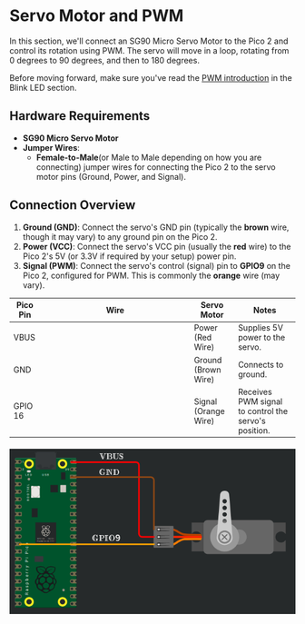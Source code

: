 # Servo Motor and PWM

In this section, we'll connect an SG90 Micro Servo Motor to the Pico 2 and control its rotation using PWM. The servo will move in a loop, rotating from 0 degrees to 90 degrees, and then to 180 degrees.

Before moving forward, make sure you've read the [PWM introduction](../core-concepts/pwm/index.md) in the Blink LED section.

## Hardware Requirements
- **SG90 Micro Servo Motor**
- **Jumper Wires**:
  - **Female-to-Male**(or Male to Male depending on how you are connecting) jumper wires for connecting the Pico 2 to the servo motor pins (Ground, Power, and Signal).

## Connection Overview
1. **Ground (GND)**: Connect the servo's GND pin (typically the **brown** wire, though it may vary) to any ground pin on the Pico 2.
2. **Power (VCC)**: Connect the servo's VCC pin (usually the **red** wire) to the Pico 2's 5V (or 3.3V if required by your setup) power pin.
3. **Signal (PWM)**: Connect the servo's control (signal) pin to **GPIO9** on the Pico 2, configured for PWM. This is commonly the **orange** wire (may vary).

<table style="margin-bottom:20px">
  <thead>
    <tr>
      <th>Pico Pin</th>
      <th style="width: 250px; margin: 0 auto;">Wire</th>
      <th>Servo Motor</th>
      <th>Notes</th>
    </tr>
  </thead>
  <tbody>
    <tr>
      <td>VBUS</td>
      <td style="text-align: center; vertical-align: middle; padding: 0;">
        <div class="wire red" style="width: 200px; margin: 0 auto;">
          <div class="male-left"></div>
          <div class="male-right"></div>
        </div>
      </td>
      <td>Power (Red Wire)</td>
      <td>Supplies 5V power to the servo.</td>
    </tr>
    <tr>
      <td>GND</td>
      <td style="text-align: center; vertical-align: middle; padding: 0;">
        <div class="wire brown" style="width: 200px; margin: 0 auto;">
          <div class="male-left"></div>
          <div class="male-right"></div>
        </div>
      </td>
      <td>Ground (Brown Wire)</td>
      <td>Connects to ground.</td>
    </tr>
    <tr>
      <td>GPIO 16</td>
      <td style="text-align: center; vertical-align: middle; padding: 0;">
        <div class="wire orange" style="width: 200px; margin: 0 auto;">
          <div class="male-left"></div>
          <div class="male-right"></div>
        </div>
      </td>
      <td>Signal (Orange Wire)</td>
      <td>Receives PWM signal to control the servo's position.</td>
    </tr>
  </tbody>
</table>

<img style="display: block; margin: auto;" alt="pico2" src="./images/pico-servo-circuit.png"/>

